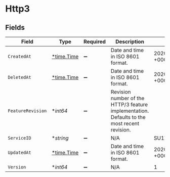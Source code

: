 # Http3


## Fields

| Field                                                                                       | Type                                                                                        | Required                                                                                    | Description                                                                                 | Example                                                                                     |
| ------------------------------------------------------------------------------------------- | ------------------------------------------------------------------------------------------- | ------------------------------------------------------------------------------------------- | ------------------------------------------------------------------------------------------- | ------------------------------------------------------------------------------------------- |
| `CreatedAt`                                                                                 | [*time.Time](https://pkg.go.dev/time#Time)                                                  | :heavy_minus_sign:                                                                          | Date and time in ISO 8601 format.                                                           | 2020-04-09 18:14:30 +0000 UTC                                                               |
| `DeletedAt`                                                                                 | [*time.Time](https://pkg.go.dev/time#Time)                                                  | :heavy_minus_sign:                                                                          | Date and time in ISO 8601 format.                                                           | 2020-04-09 18:14:30 +0000 UTC                                                               |
| `FeatureRevision`                                                                           | **int64*                                                                                    | :heavy_minus_sign:                                                                          | Revision number of the HTTP/3 feature implementation. Defaults to the most recent revision. |                                                                                             |
| `ServiceID`                                                                                 | **string*                                                                                   | :heavy_minus_sign:                                                                          | N/A                                                                                         | SU1Z0isxPaozGVKXdv0eY                                                                       |
| `UpdatedAt`                                                                                 | [*time.Time](https://pkg.go.dev/time#Time)                                                  | :heavy_minus_sign:                                                                          | Date and time in ISO 8601 format.                                                           | 2020-04-09 18:14:30 +0000 UTC                                                               |
| `Version`                                                                                   | **int64*                                                                                    | :heavy_minus_sign:                                                                          | N/A                                                                                         | 1                                                                                           |